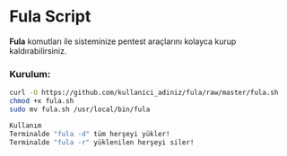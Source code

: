 # Fula Script

**Fula** komutları ile sisteminize pentest araçlarını kolayca kurup kaldırabilirsiniz.

### Kurulum:
```bash
curl -O https://github.com/kullanici_adiniz/fula/raw/master/fula.sh
chmod +x fula.sh
sudo mv fula.sh /usr/local/bin/fula

Kullanım
Terminalde "fula -d" tüm herşeyi yükler!
Terminalde "fula -r" yüklenilen herşeyi siler!
